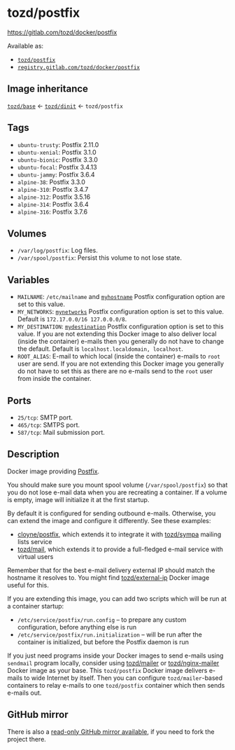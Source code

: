 # tozd/postfix

<https://gitlab.com/tozd/docker/postfix>

Available as:

- [`tozd/postfix`](https://hub.docker.com/r/tozd/postfix)
- [`registry.gitlab.com/tozd/docker/postfix`](https://gitlab.com/tozd/docker/postfix/container_registry)

## Image inheritance

[`tozd/base`](https://gitlab.com/tozd/docker/base) ← [`tozd/dinit`](https://gitlab.com/tozd/docker/dinit) ← `tozd/postfix`

## Tags

- `ubuntu-trusty`: Postfix 2.11.0
- `ubuntu-xenial`: Postfix 3.1.0
- `ubuntu-bionic`: Postfix 3.3.0
- `ubuntu-focal`: Postfix 3.4.13
- `ubuntu-jammy`: Postfix 3.6.4
- `alpine-38`: Postfix 3.3.0
- `alpine-310`: Postfix 3.4.7
- `alpine-312`: Postfix 3.5.16
- `alpine-314`: Postfix 3.6.4
- `alpine-316`: Postfix 3.7.6

## Volumes

- `/var/log/postfix`: Log files.
- `/var/spool/postfix`: Persist this volume to not lose state.

## Variables

- `MAILNAME`: `/etc/mailname` and [`myhostname`](https://www.postfix.org/postconf.5.html#myhostname) Postfix configuration option are set to this value.
- `MY_NETWORKS`: [`mynetworks`](https://www.postfix.org/postconf.5.html#mynetworks)
  Postfix configuration option is set to this value. Default is `172.17.0.0/16 127.0.0.0/8`.
- `MY_DESTINATION`: [`mydestination`](https://www.postfix.org/postconf.5.html#mynetworks)
  Postfix configuration option is set to this value.
  If you are not extending this Docker image to also deliver local (inside the container)
  e-mails then you generally do not have to change the default.
  Default is `localhost.localdomain, localhost`.
- `ROOT_ALIAS`: E-mail to which local (inside the container) e-mails to `root` user
  are send.
  If you are not extending this Docker image you generally do not have to set this
  as there are no e-mails send to the `root` user from inside the container.

## Ports

- `25/tcp`: SMTP port.
- `465/tcp`: SMTPS port.
- `587/tcp`: Mail submission port.

## Description

Docker image providing [Postfix](http://www.postfix.org/).

You should make sure you mount spool volume (`/var/spool/postfix`) so that you do not
lose e-mail data when you are recreating a container. If a volume is empty, image
will initialize it at the first startup.

By default it is configured for sending outbound e-mails. Otherwise, you can extend
the image and configure it differently. See these examples:

- [cloyne/postfix](https://github.com/cloyne/docker-postfix), which extends it to integrate
  it with [tozd/sympa](https://gitlab.com/tozd/docker/sympa) mailing lists service
- [tozd/mail](https://gitlab.com/tozd/docker/mail), which extends it to provide a full-fledged
  e-mail service with virtual users

Remember that for the best e-mail delivery external IP should match the hostname it resolves to.
You might find [tozd/external-ip](https://gitlab.com/tozd/docker/external-ip) Docker image useful
for this.

If you are extending this image, you can add two scripts which will be run at a container startup:

- `/etc/service/postfix/run.config` – to prepare any custom configuration, before anything else is run
- `/etc/service/postfix/run.initialization` – will be run after the container is initialized, but before the
  Postfix daemon is run

If you just need programs inside your Docker images to send e-mails using `sendmail` program
locally, consider using [tozd/mailer](https://gitlab.com/tozd/docker/mailer) or
[tozd/nginx-mailer](https://gitlab.com/tozd/docker/nginx-mailer) Docker image as your base.
This `tozd/postfix` Docker image delivers e-mails to wide Internet by itself.
Then you can configure `tozd/mailer`-based containers to relay e-mails to one `tozd/postfix`
container which then sends e-mails out.

## GitHub mirror

There is also a [read-only GitHub mirror available](https://github.com/tozd/docker-postfix),
if you need to fork the project there.
